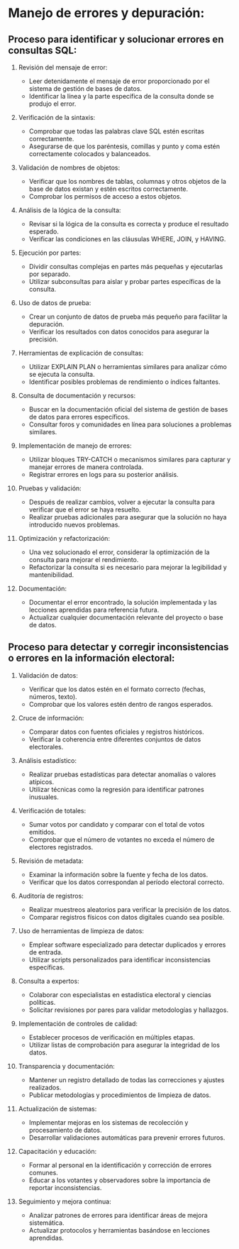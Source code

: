 # Manejo de errores y depuración:

## Proceso para identificar y solucionar errores en consultas SQL:

1. Revisión del mensaje de error:
   - Leer detenidamente el mensaje de error proporcionado por el sistema de gestión de bases de datos.
   - Identificar la línea y la parte específica de la consulta donde se produjo el error.

2. Verificación de la sintaxis:
   - Comprobar que todas las palabras clave SQL estén escritas correctamente.
   - Asegurarse de que los paréntesis, comillas y punto y coma estén correctamente colocados y balanceados.

3. Validación de nombres de objetos:
   - Verificar que los nombres de tablas, columnas y otros objetos de la base de datos existan y estén escritos correctamente.
   - Comprobar los permisos de acceso a estos objetos.

4. Análisis de la lógica de la consulta:
   - Revisar si la lógica de la consulta es correcta y produce el resultado esperado.
   - Verificar las condiciones en las cláusulas WHERE, JOIN, y HAVING.

5. Ejecución por partes:
   - Dividir consultas complejas en partes más pequeñas y ejecutarlas por separado.
   - Utilizar subconsultas para aislar y probar partes específicas de la consulta.

6. Uso de datos de prueba:
   - Crear un conjunto de datos de prueba más pequeño para facilitar la depuración.
   - Verificar los resultados con datos conocidos para asegurar la precisión.

7. Herramientas de explicación de consultas:
   - Utilizar EXPLAIN PLAN o herramientas similares para analizar cómo se ejecuta la consulta.
   - Identificar posibles problemas de rendimiento o índices faltantes.

8. Consulta de documentación y recursos:
   - Buscar en la documentación oficial del sistema de gestión de bases de datos para errores específicos.
   - Consultar foros y comunidades en línea para soluciones a problemas similares.

9. Implementación de manejo de errores:
   - Utilizar bloques TRY-CATCH o mecanismos similares para capturar y manejar errores de manera controlada.
   - Registrar errores en logs para su posterior análisis.

10. Pruebas y validación:
    - Después de realizar cambios, volver a ejecutar la consulta para verificar que el error se haya resuelto.
    - Realizar pruebas adicionales para asegurar que la solución no haya introducido nuevos problemas.

11. Optimización y refactorización:
    - Una vez solucionado el error, considerar la optimización de la consulta para mejorar el rendimiento.
    - Refactorizar la consulta si es necesario para mejorar la legibilidad y mantenibilidad.

12. Documentación:
    - Documentar el error encontrado, la solución implementada y las lecciones aprendidas para referencia futura.
    - Actualizar cualquier documentación relevante del proyecto o base de datos.

## Proceso para detectar y corregir inconsistencias o errores en la información electoral:

1. Validación de datos:
   - Verificar que los datos estén en el formato correcto (fechas, números, texto).
   - Comprobar que los valores estén dentro de rangos esperados.

2. Cruce de información:
   - Comparar datos con fuentes oficiales y registros históricos.
   - Verificar la coherencia entre diferentes conjuntos de datos electorales.

3. Análisis estadístico:
   - Realizar pruebas estadísticas para detectar anomalías o valores atípicos.
   - Utilizar técnicas como la regresión para identificar patrones inusuales.

4. Verificación de totales:
   - Sumar votos por candidato y comparar con el total de votos emitidos.
   - Comprobar que el número de votantes no exceda el número de electores registrados.

5. Revisión de metadata:
   - Examinar la información sobre la fuente y fecha de los datos.
   - Verificar que los datos correspondan al período electoral correcto.

6. Auditoría de registros:
   - Realizar muestreos aleatorios para verificar la precisión de los datos.
   - Comparar registros físicos con datos digitales cuando sea posible.

7. Uso de herramientas de limpieza de datos:
   - Emplear software especializado para detectar duplicados y errores de entrada.
   - Utilizar scripts personalizados para identificar inconsistencias específicas.

8. Consulta a expertos:
   - Colaborar con especialistas en estadística electoral y ciencias políticas.
   - Solicitar revisiones por pares para validar metodologías y hallazgos.

9. Implementación de controles de calidad:
   - Establecer procesos de verificación en múltiples etapas.
   - Utilizar listas de comprobación para asegurar la integridad de los datos.

10. Transparencia y documentación:
    - Mantener un registro detallado de todas las correcciones y ajustes realizados.
    - Publicar metodologías y procedimientos de limpieza de datos.

11. Actualización de sistemas:
    - Implementar mejoras en los sistemas de recolección y procesamiento de datos.
    - Desarrollar validaciones automáticas para prevenir errores futuros.

12. Capacitación y educación:
    - Formar al personal en la identificación y corrección de errores comunes.
    - Educar a los votantes y observadores sobre la importancia de reportar inconsistencias.

13. Seguimiento y mejora continua:
    - Analizar patrones de errores para identificar áreas de mejora sistemática.
    - Actualizar protocolos y herramientas basándose en lecciones aprendidas.
